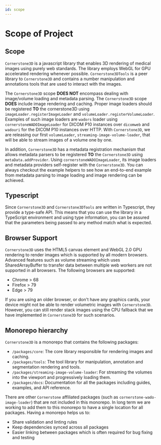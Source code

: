 ```yaml
---
id: scope
---
```


# Scope of Project

## Scope

`Cornerstone3D` is a javascript library that enables 3D rendering of medical images
using purely web standards. The library employs WebGL for GPU accelerated rendering
whenever possible. `Cornerstone3DTools` is a peer library to `Cornerstone3D` and
contains a number manipulation and annotations tools that are used to interact with
the images.

The `Cornerstone3D` scope **DOES NOT** encompass dealing with image/volume loading
and metadata parsing. The `Cornerstone3D` scope **DOES** include image rendering and caching.
Proper image loaders should be registered **TO** the cornerstone3D using `imageLoader.registerImageLoader`
and `volumeLoader.registerVolumeLoader`. Examples of such image loaders are `wadors` loader
using `cornerstoneWADOImageLoader` for DICOM P10 instances over `dicomweb` and `wadouri` for
the DICOM P10 instances over HTTP. With `Cornerstone3D`, we are releasing our first `volumeLoader`,
`streaming-image-volume-loader`, that will be able to stream images of a volume one by one.

In addition, `Cornerstone3D` has a metadata registration mechanism that allows
metadata parsers to be registered **TO** the `Cornerstone3D` using `metaData.addProvider`.
Using `cornerstoneWADOImageLoader`, its image loaders and metadata providers self-register
with the `Cornerstone3D`. You can always checkout the example helpers to see how an
end-to-end example from metadata parsing to image loading and image rendering can be achieved.

## Typescript

Since `Cornerstone3D` and `Cornerstone3DTools` are written in Typescript, they provide
a type-safe API. This means that you can use the library in a TypeScript environment
and using type information, you can be assured that the parameters being passed to any method
match what is expected.

## Browser Support

`Cornerstone3D` uses the HTML5 canvas element and WebGL 2.0 GPU rendering to render images which is supported by all modern browsers.
Advanced features such as volume streaming which uses SharedArrayBuffer to transfer data between
multiple web workers are not supported in all browsers. The following browsers are supported:

- Chrome > 68
- Firefox > 79
- Edge > 79

If you are using an older browser, or don't have any graphics cards, your device might not be able to
render volumetric images with `Cornerstone3D`. However, you can still render stack images using the
CPU fallback that we have implemented in `Cornerstone3D` for such scenarios.

## Monorepo hierarchy

`Cornerstone3D` is a monorepo that contains the following packages:

- `/packages/core`: The core library responsible for rendering images and caching.
- `/packages/tools`: The tool library for manipulation, annotation and segmentation rendering and tools.
- `/packages/streaming-image-volume-loader`: For streaming the volumes into the viewport and progressively loading them.
- `/packages/docs`: Documentation for all the packages including guides, examples, and API reference.

There are other `Cornerstone` affiliated packages (such as `cornerstone-wado-image-loader`) that are not included in this monorepo. In long term we are working to add them to this monorepo to have a single location for all packages.
Having a monorepo helps us to:

- Share validation and linting rules
- Keep dependencies synced across all packages
- Easier linking between packages which is often required for bug fixing and testing
